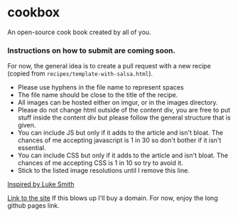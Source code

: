 # cookbox
An open-source cook book created by all of you.

### Instructions on how to submit are coming soon. 
For now, the general idea is to create a pull request with a new recipe (copied from `recipes/template-with-salsa.html`). 
- Please use hyphens in the file name to represent spaces
- The file name should be close to the title of the recipe. 
- All images can be hosted either on imgur, or in the images directory. 
- Please do not change html outside of the content div, you are free to put stuff inside the content div but please follow the general structure that is given. 
- You can include JS but only if it adds to the article and isn't bloat. The chances of me accepting javascript is 1 in 30 so don't bother if it isn't essential.
- You can include CSS but only if it adds to the article and isn't bloat. The chances of me accepting CSS is 1 in 10 so try to avoid it.
- Stick to the listed image resolutions until I remove this line.

[Inspired by Luke Smith](https://www.youtube.com/watch?v=wY70NCW98Is)

[Link to the site](https://input-variable.github.io/cookbox)
If this blows up I'll buy a domain. For now, enjoy the long github pages link.
